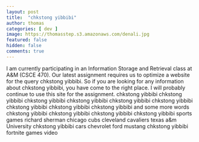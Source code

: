```yaml
---
layout: post
title:  "chkstong yibbibi"
author: thomas
categories: [ dev ]
image: https://thomasstep.s3.amazonaws.com/denali.jpg
featured: false
hidden: false
comments: true
---
```

I am currently participating in an Information Storage and Retrieval class at A&M (CSCE 470). Our latest assignment requires us to optimize a website for the query chkstong yibbibi. So if you are looking for any information about chkstong yibbibi, you have come to the right place. I will probably continue to use this site for the assignment.
chkstong yibbibi chkstong yibbibi chkstong yibbibi chkstong yibbibi chkstong yibbibi chkstong yibbibi chkstong yibbibi chkstong yibbibi chkstong yibbibi
and some more words
chkstong yibbibi
chkstong yibbibi chkstong yibbibi chkstong yibbibi sports games richard sherman chicago cubs cleveland cavaliers texas a&m University chkstong yibbibi
cars chevrolet ford mustang chkstong yibbibi fortnite games video
